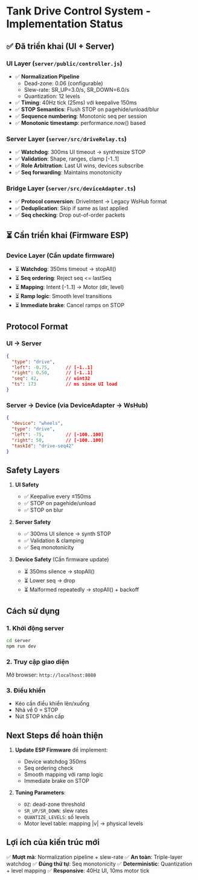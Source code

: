 # Tank Drive Control System - Implementation Status

## ✅ Đã triển khai (UI + Server)

### UI Layer (`server/public/controller.js`)
- ✅ **Normalization Pipeline**
  - Dead-zone: 0.06 (configurable)
  - Slew-rate: SR_UP=3.0/s, SR_DOWN=6.0/s
  - Quantization: 12 levels
- ✅ **Timing**: 40Hz tick (25ms) với keepalive 150ms
- ✅ **STOP Semantics**: Flush STOP on pagehide/unload/blur
- ✅ **Sequence numbering**: Monotonic seq per session
- ✅ **Monotonic timestamp**: performance.now() based

### Server Layer (`server/src/driveRelay.ts`)
- ✅ **Watchdog**: 300ms UI timeout → synthesize STOP
- ✅ **Validation**: Shape, ranges, clamp [-1..1]
- ✅ **Role Arbitration**: Last UI wins, devices subscribe
- ✅ **Seq forwarding**: Maintains monotonicity

### Bridge Layer (`server/src/deviceAdapter.ts`)
- ✅ **Protocol conversion**: DriveIntent → Legacy WsHub format
- ✅ **Deduplication**: Skip if same as last applied
- ✅ **Seq checking**: Drop out-of-order packets

## ⏳ Cần triển khai (Firmware ESP)

### Device Layer (Cần update firmware)
- ⏳ **Watchdog**: 350ms timeout → stopAll()
- ⏳ **Seq ordering**: Reject seq <= lastSeq
- ⏳ **Mapping**: Intent [-1..1] → Motor (dir, level)
- ⏳ **Ramp logic**: Smooth level transitions
- ⏳ **Immediate brake**: Cancel ramps on STOP

## Protocol Format

### UI → Server
```json
{
  "type": "drive",
  "left": -0.75,      // [-1..1]
  "right": 0.50,      // [-1..1]
  "seq": 42,          // uint32
  "ts": 173           // ms since UI load
}
```

### Server → Device (via DeviceAdapter → WsHub)
```json
{
  "device": "wheels",
  "type": "drive",
  "left": -75,        // [-100..100]
  "right": 50,        // [-100..100]
  "taskId": "drive-seq42"
}
```

## Safety Layers

1. **UI Safety**
   - ✅ Keepalive every ≤150ms
   - ✅ STOP on pagehide/unload
   - ✅ STOP on blur

2. **Server Safety**
   - ✅ 300ms UI silence → synth STOP
   - ✅ Validation & clamping
   - ✅ Seq monotonicity

3. **Device Safety** (Cần firmware update)
   - ⏳ 350ms silence → stopAll()
   - ⏳ Lower seq → drop
   - ⏳ Malformed repeatedly → stopAll() + backoff

## Cách sử dụng

### 1. Khởi động server
```bash
cd server
npm run dev
```

### 2. Truy cập giao diện
Mở browser: `http://localhost:8080`

### 3. Điều khiển
- Kéo cần điều khiển lên/xuống
- Nhả về 0 = STOP
- Nút STOP khẩn cấp

## Next Steps để hoàn thiện

1. **Update ESP Firmware** để implement:
   - Device watchdog 350ms
   - Seq ordering check
   - Smooth mapping với ramp logic
   - Immediate brake on STOP

2. **Tuning Parameters**:
   - `DZ`: dead-zone threshold
   - `SR_UP/SR_DOWN`: slew rates
   - `QUANTIZE_LEVELS`: số levels
   - Motor level table: mapping |v| → physical levels

## Lợi ích của kiến trúc mới

✅ **Mượt mà**: Normalization pipeline + slew-rate
✅ **An toàn**: Triple-layer watchdog
✅ **Đúng thứ tự**: Seq monotonicity
✅ **Deterministic**: Quantization + level mapping
✅ **Responsive**: 40Hz UI, 10ms motor tick

